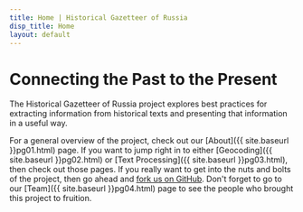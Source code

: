 ```yaml
---
title: Home | Historical Gazetteer of Russia
disp_title: Home
layout: default
---
```


Connecting the Past to the Present
==================================
The Historical Gazetteer of Russia project explores best practices for extracting information from historical texts and presenting that information in a useful way.  
  
For a general overview of the project, check out our [About]({{ site.baseurl }}pg01.html) page. If you want to jump right in to either [Geocoding]({{ site.baseurl }}pg02.html) or [Text Processing]({{ site.baseurl }}pg03.html), then check out those pages. If you really want to get into the nuts and bolts of the project, then go ahead and [fork us on GitHub](https://github.com/jaguillette/fungHGR). Don't forget to go to our [Team]({{ site.baseurl }}pg04.html) page to see the people who brought this project to fruition.
